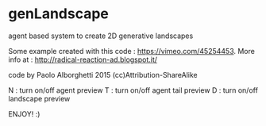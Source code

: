 # genLandscape
agent based system to create 2D generative landscapes

 Some example created with this code : https://vimeo.com/45254453.
 More info at : http://radical-reaction-ad.blogspot.it/
 
 code by Paolo Alborghetti 2015 (cc)Attribution-ShareAlike
 
 N : turn on/off agent preview
 T : turn on/off agent tail preview
 D : turn on/off landscape preview
 
 ENJOY! :)
